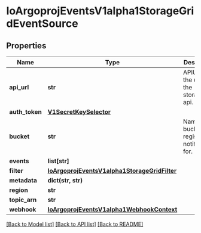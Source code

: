 # IoArgoprojEventsV1alpha1StorageGridEventSource

## Properties
Name | Type | Description | Notes
------------ | ------------- | ------------- | -------------
**api_url** | **str** | APIURL is the url of the storagegrid api. | [optional] 
**auth_token** | [**V1SecretKeySelector**](V1SecretKeySelector.md) |  | [optional] 
**bucket** | **str** | Name of the bucket to register notifications for. | [optional] 
**events** | **list[str]** |  | [optional] 
**filter** | [**IoArgoprojEventsV1alpha1StorageGridFilter**](IoArgoprojEventsV1alpha1StorageGridFilter.md) |  | [optional] 
**metadata** | **dict(str, str)** |  | [optional] 
**region** | **str** |  | [optional] 
**topic_arn** | **str** |  | [optional] 
**webhook** | [**IoArgoprojEventsV1alpha1WebhookContext**](IoArgoprojEventsV1alpha1WebhookContext.md) |  | [optional] 

[[Back to Model list]](../README.md#documentation-for-models) [[Back to API list]](../README.md#documentation-for-api-endpoints) [[Back to README]](../README.md)


